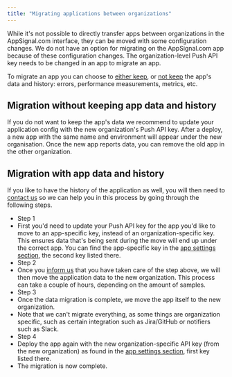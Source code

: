 ```yaml
---
title: "Migrating applications between organizations"
---
```


While it's not possible to directly transfer apps between organizations in the AppSignal.com interface, they can be moved with some configuration changes. We do not have an option for migrating on the AppSignal.com app because of these configuration changes. The organization-level Push API key needs to be changed in an app to migrate an app.

To migrate an app you can choose to [either keep](#migration-with-app-data-and-history), or [not keep](#migration-without-keeping-app-data-and-history) the app's data and history: errors, performance measurements, metrics, etc.

## Migration without keeping app data and history

If you do not want to keep the app's data we recommend to update your application config with the new organization's Push API key. After a deploy, a new app with the same name and environment will appear under the new organisation. Once the new app reports data, you can remove the old app in the other organization.

## Migration with app data and history

If you like to have the history of the application as well, you will then need to [contact us][contact] so we can help you in this process by going through the following steps.

 - Step 1
  - First you'd need to update your Push API key for the app you'd like to move to an app-specific key, instead of an organization-specific key. This ensures data that's being sent during the move will end up under the correct app.  You can find the app-specific key in the [app settings section][app settings], the second key listed there.
 - Step 2
  - Once you [inform us][contact] that you have taken care of the step above, we will then move the application data to the new organization. This process can take a couple of hours, depending on the amount of samples.
 - Step 3
  - Once the data migration is complete, we move the app itself to the new organization.
  - Note that we can't migrate everything, as some things are organization specific, such as certain integration such as Jira/GitHub or notifiers such as Slack.
 - Step 4
  - Deploy the app again with the new organization-specific API key (from the new organization) as found in the [app settings section][app settings], first key listed there.
  - The migration is now complete.

[contact]: mailto:support@appsignal.com
[app settings]: https://appsignal.com/redirect-to/app?to=info
